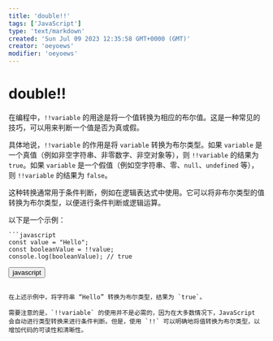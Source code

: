 ```yaml
---
title: 'double!!'
tags: ['JavaScript']
type: 'text/markdown'
created: 'Sun Jul 09 2023 12:35:58 GMT+0000 (GMT)'
creator: 'oeyoews'
modifier: 'oeyoews'
---
```


# double!!

在编程中，`!!variable` 的用途是将一个值转换为相应的布尔值。这是一种常见的技巧，可以用来判断一个值是否为真或假。

具体地说，`!!variable` 的作用是将 `variable` 转换为布尔类型。如果 `variable` 是一个真值（例如非空字符串、非零数字、非空对象等），则 `!!variable` 的结果为 `true`。如果 `variable` 是一个假值（例如空字符串、零、`null`、`undefined` 等），则 `!!variable` 的结果为 `false`。

这种转换通常用于条件判断，例如在逻辑表达式中使用。它可以将非布尔类型的值转换为布尔类型，以便进行条件判断或逻辑运算。

以下是一个示例：

```
```javascript
const value = "Hello";
const booleanValue = !!value;
console.log(booleanValue); // true
```

<button>javascript</button>
```

在上述示例中，将字符串 “Hello” 转换为布尔类型，结果为 `true`。

需要注意的是，`!!variable` 的使用并不是必需的，因为在大多数情况下，JavaScript 会自动进行类型转换来进行条件判断。但是，使用 `!!` 可以明确地将值转换为布尔类型，以增加代码的可读性和清晰性。
